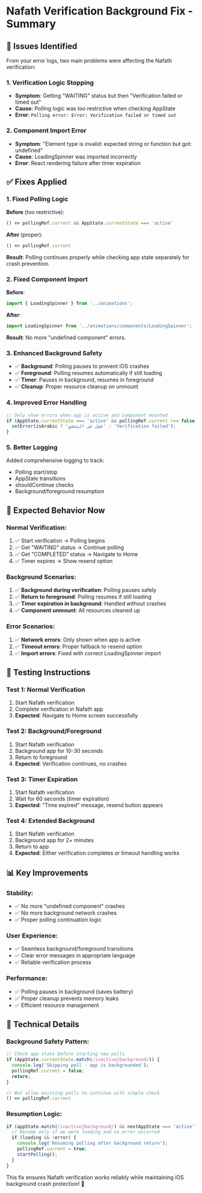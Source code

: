 # Nafath Verification Background Fix - Summary

## 🚨 **Issues Identified**

From your error logs, two main problems were affecting the Nafath verification:

### **1. Verification Logic Stopping**
- **Symptom**: Getting "WAITING" status but then "Verification failed or timed out"
- **Cause**: Polling logic was too restrictive when checking AppState
- **Error**: `Polling error: Error: Verification failed or timed out`

### **2. Component Import Error**  
- **Symptom**: "Element type is invalid: expected string or function but got: undefined"
- **Cause**: LoadingSpinner was imported incorrectly
- **Error**: React rendering failure after timer expiration

## ✅ **Fixes Applied**

### **1. Fixed Polling Logic**
**Before** (too restrictive):
```javascript
() => pollingRef.current && AppState.currentState === 'active'
```

**After** (proper):
```javascript
() => pollingRef.current
```

**Result**: Polling continues properly while checking app state separately for crash prevention.

### **2. Fixed Component Import**
**Before**:
```javascript
import { LoadingSpinner } from '../animations';
```

**After**:
```javascript
import LoadingSpinner from '../animations/components/LoadingSpinner';
```

**Result**: No more "undefined component" errors.

### **3. Enhanced Background Safety**
- ✅ **Background**: Polling pauses to prevent iOS crashes
- ✅ **Foreground**: Polling resumes automatically if still loading
- ✅ **Timer**: Pauses in background, resumes in foreground
- ✅ **Cleanup**: Proper resource cleanup on unmount

### **4. Improved Error Handling**
```javascript
// Only show errors when app is active and component mounted
if (AppState.currentState === 'active' && pollingRef.current !== false) {
  setError(isArabic ? 'فشل في التحقق' : 'Verification failed');
}
```

### **5. Better Logging**
Added comprehensive logging to track:
- Polling start/stop
- AppState transitions
- shouldContinue checks
- Background/foreground resumption

## 📱 **Expected Behavior Now**

### **Normal Verification:**
1. ✅ Start verification → Polling begins
2. ✅ Get "WAITING" status → Continue polling
3. ✅ Get "COMPLETED" status → Navigate to Home
4. ✅ Timer expires → Show resend option

### **Background Scenarios:**
1. ✅ **Background during verification**: Polling pauses safely
2. ✅ **Return to foreground**: Polling resumes if still loading
3. ✅ **Timer expiration in background**: Handled without crashes
4. ✅ **Component unmount**: All resources cleaned up

### **Error Scenarios:**
1. ✅ **Network errors**: Only shown when app is active
2. ✅ **Timeout errors**: Proper fallback to resend option
3. ✅ **Import errors**: Fixed with correct LoadingSpinner import

## 🧪 **Testing Instructions**

### **Test 1: Normal Verification**
1. Start Nafath verification
2. Complete verification in Nafath app
3. **Expected**: Navigate to Home screen successfully

### **Test 2: Background/Foreground**
1. Start Nafath verification
2. Background app for 10-30 seconds
3. Return to foreground
4. **Expected**: Verification continues, no crashes

### **Test 3: Timer Expiration**
1. Start Nafath verification
2. Wait for 60 seconds (timer expiration)
3. **Expected**: "Time expired" message, resend button appears

### **Test 4: Extended Background**
1. Start Nafath verification
2. Background app for 2+ minutes
3. Return to app
4. **Expected**: Either verification completes or timeout handling works

## 📊 **Key Improvements**

### **Stability:**
- ✅ No more "undefined component" crashes
- ✅ No more background network crashes
- ✅ Proper polling continuation logic

### **User Experience:**
- ✅ Seamless background/foreground transitions
- ✅ Clear error messages in appropriate language
- ✅ Reliable verification process

### **Performance:**
- ✅ Polling pauses in background (saves battery)
- ✅ Proper cleanup prevents memory leaks
- ✅ Efficient resource management

## 🔧 **Technical Details**

### **Background Safety Pattern:**
```javascript
// Check app state before starting new polls
if (AppState.currentState.match(/inactive|background/)) {
  console.log('Skipping poll - app is backgrounded');
  pollingRef.current = false;
  return;
}

// But allow existing polls to continue with simple check
() => pollingRef.current
```

### **Resumption Logic:**
```javascript
if (appState.match(/inactive|background/) && nextAppState === 'active') {
  // Resume only if we were loading and no error occurred
  if (loading && !error) {
    console.log('Resuming polling after background return');
    pollingRef.current = true;
    startPolling();
  }
}
```

This fix ensures Nafath verification works reliably while maintaining iOS background crash protection! 🎉